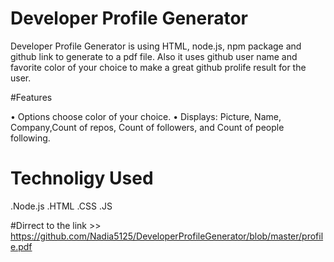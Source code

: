 # Developer Profile Generator
Developer Profile Generator is using HTML, node.js, npm package and github link to  generate to a pdf file. Also it uses github user name and favorite color of your choice to make a great github prolife result for the user.



#Features


•	Options choose color of your choice.
•	Displays: Picture, Name, Company,Count of repos, Count of followers, and Count of people following.




# Technoligy Used
.Node.js
.HTML
.CSS
.JS 


#Dirrect to the link >> https://github.com/Nadia5125/DeveloperProfileGenerator/blob/master/profile.pdf
